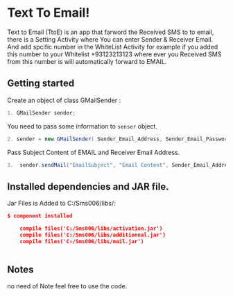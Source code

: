 # Text To Email!

Text to Email (TtoE) is an app that farword the Received SMS to to email, there is a Setting Activity where You can enter Sender & Receiver Email.
And add spcific number in the WhiteList Activity for example if you added this number to your Whitelist +93123213123 where ever you Received SMS from this number is will automatically forward to EMAIL. 
 
## Getting started

Create an object of class GMailSender :

 ```java
1. GMailSender sender;

 ```

 You need to pass some information to ``` senser ``` object.

 ```java
2. sender = new GMailSender( Sender_Email_Address, Sender_Email_Password );

 ```
 
 Pass Subject Content of EMAIL and Receiver Email Address.
 
 ```java
3.  sender.sendMail("EmailSubject", "Email Content", Sender_Email_Address, Receiver_Email_Address);

 ```


## Installed dependencies and JAR file.

Jar Files is Added to C:/Sms006/libs/:

```json
$ component installed

    compile files('C:/Sms006/libs/activation.jar')
    compile files('C:/Sms006/libs/additionnal.jar')
    compile files('C:/Sms006/libs/mail.jar')
   
```


## Notes

no need of Note feel free to use the code.
